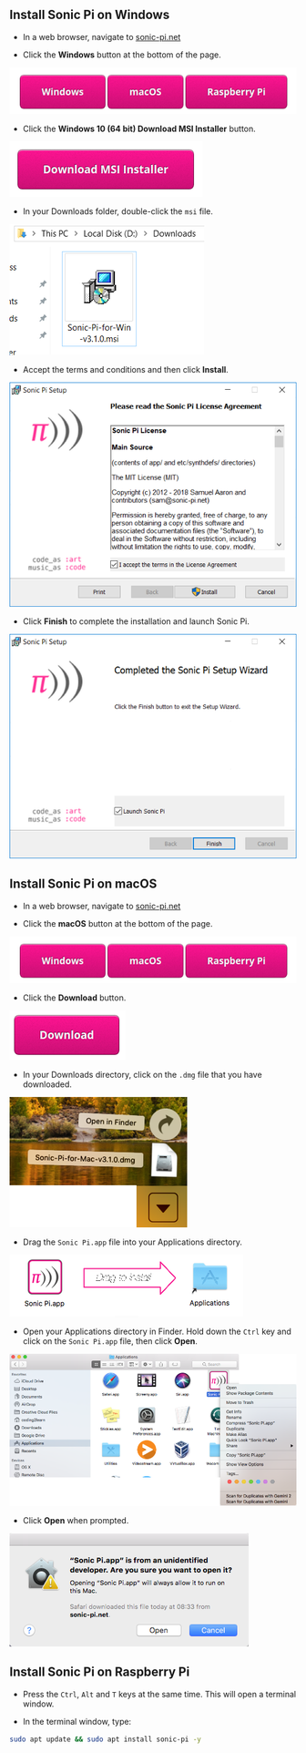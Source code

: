 ## Install Sonic Pi on Windows

- In a web browser, navigate to [sonic-pi.net](https://sonic-pi.net/)

- Click the **Windows** button at the bottom of the page.

![downloads](images/download-buttons.png)

- Click the **Windows 10 (64 bit) Download MSI Installer** button.

![msi](images/msi-installer.png)

- In your Downloads folder, double-click the `msi` file.

![windows1](images/windows1.png)

- Accept the terms and conditions and then click **Install**.

![windows2](images/windows2.png)

- Click **Finish** to complete the installation and launch Sonic Pi.

![windows3](images/windows3.png)


## Install Sonic Pi on macOS

- In a web browser, navigate to [sonic-pi.net](https://sonic-pi.net/)

- Click the **macOS** button at the bottom of the page.

![downloads](images/download-buttons.png)

- Click the **Download** button.

![download](images/download.png)

- In your Downloads directory, click on the `.dmg` file that you have downloaded.

![macOS1](images/macOS1.png)

- Drag the `Sonic Pi.app` file into your Applications directory.

![macOS2](images/macOS2.png)

- Open your Applications directory in Finder. Hold down the `Ctrl` key and click on the `Sonic Pi.app` file, then click **Open**.

![macOS3](images/macOS3.png)

- Click **Open** when prompted.

![macOS4](images/macOS4.png)

## Install Sonic Pi on Raspberry Pi

- Press the `Ctrl`, `Alt` and `T` keys at the same time. This will open a terminal window.

- In the terminal window, type:

```bash
sudo apt update && sudo apt install sonic-pi -y
```


